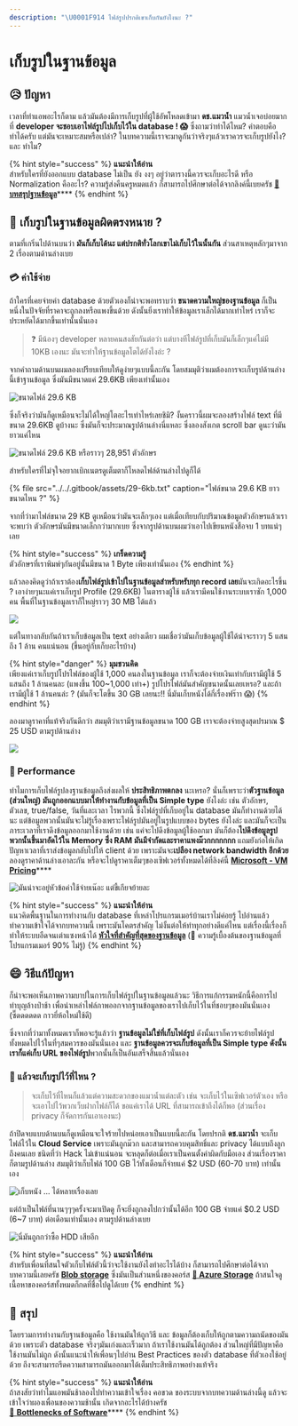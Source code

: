 ```yaml
---
description: "\U0001F914 ไฟล์รูปปรกติเขาเก็บกันยังไงนะ ?"
---
```


# เก็บรูปในฐานข้อมูล

## 😥 ปัญหา

เวลาที่ทำแอพอะไรก็ตาม แล้วมันต้องมีการเก็บรูปที่ผู้ใช้อัพโหลดเข้ามา **ดช.แมวน้ำ** แมวน้ำเจอบ่อยมากที่ **developer จะชอบเอาไฟล์รูปไปเก็บไว้ใน database ! 😱**  ซึ่งถามว่าทำได้ไหม? คำตอบคือทำได้ครับ แต่มันจะเหมาะสมหรือเปล่า? ในบทความนี้เราจะมาดูกันว่าจริงๆแล้วเราควรจะเก็บรูปยังไง? และ ทำไม?

{% hint style="success" %}
**แนะนำให้อ่าน**  
สำหรับใครที่ยังออกแบบ database ไม่เป็น ยัง งงๆ อยู่ว่าตารางนี้ควรจะเก็บอะไรดี หรือ Normalization คืออะไร? ความรู้ส่งคืนครูหมดแล้ว ก็สามารถไปศึกษาต่อได้จากลิงค์นี้เบยครัช [👶 **บทสรุปฐานข้อมูล**](https://www.saladpuk.com/beginner-1/database-design)\*\*\*\*
{% endhint %}

## 🤔 เก็บรูปในฐานข้อมูลผิดตรงหนาย ?

ตามที่เกริ่นไปด้านบนว่า **มันก็เก็บได้นะ แต่ปรกติทั่วโลกเขาไม่เก็บไว้ในนั้นกัน** ส่วนสาเหตุหลักๆมาจาก 2 เรื่องตามด้านล่างเบย

### 💳 ค่าใช้จ่าย

ถ้าใครที่เคยจ่ายค่า database ด้วยตัวเองก็น่าจะพอทราบว่า **ขนาดความใหญ่ของฐานข้อมูล** ก็เป็นหนึ่งในปัจจัยที่ราคาจะถูกลงหรือแพงขึ้นด้วย ดังนั้นยิ่งเราทำให้ข้อมูลเราเล็กได้มากเท่าไหร่ เราก็จะประหยัดได้มากขึ้นเท่านั้นนั่นเอง

> ❓ มีน้องๆ developer หลายคนสงสัยกันต่อว่า แต่บางทีไฟล์รูปที่เก็บมันก็เล็กๆแค่ไม่มี 10KB เองนะ มันจะทำให้ฐานข้อมูลโตได้ยังไงอ่ะ ?

จากคำถามด้านบนผมลองเปรียบเทียบให้ดูง่ายๆแบบนี้ละกัน โดยสมมุติว่าผมต้องการจะเก็บรูปด้านล่างนี้เข้าฐานข้อมูล ซึ่งมันมีขนาดแค่ 29.6KB เพียงเท่านั้นเอง

![&#xE02;&#xE19;&#xE32;&#xE14;&#xE44;&#xE1F;&#xE25;&#xE4C; 29.6 KB](../../.gitbook/assets/saladpuk.png)

ซึ่งก็จริงว่ามันก็ดูเหมือนจะไม่ได้ใหญ่โตอะไรเท่าไหร่เลยชิมิ? งั้นคราวนี้ผมจะลองสร้างไฟล์ text ที่มีขนาด 29.6KB ดูบ้างนะ ซึ่งมันก็จะประมาณรูปด้านล่างนี่แหละ ซึ่งลองสังเกต scroll bar ดูนะว่ามันยาวแค่ไหน

![&#xE02;&#xE19;&#xE32;&#xE14;&#xE44;&#xE1F;&#xE25;&#xE4C; 29.6 KB &#xE2B;&#xE23;&#xE37;&#xE2D;&#xE23;&#xE32;&#xE27;&#xE46; 28,951 &#xE15;&#xE31;&#xE27;&#xE2D;&#xE31;&#xE01;&#xE29;&#xE23;](../../.gitbook/assets/29k.png)

สำหรับใครที่ไม่จุใจอยากเบิกเนตรดูเต็มตาก็โหลดไฟล์ด้านล่างไปดูก็ได้

{% file src="../../.gitbook/assets/29-6kb.txt" caption="ไฟล์ขนาด 29.6 KB ยาวขนาดไหน ?" %}

จากที่ว่ามาไฟล์ขนาด 29 KB ดูเหมือนว่ามันจะเล็กๆเอง แต่เมื่อเทียบกับปริมาณข้อมูลตัวอักษรแล้วเราจะพบว่า ตัวอักษรมันมีขนาดเล็กกว่ามากเบย ซึ่งจากรูปด้านบนผมว่าเอาไปเขียนหนังสือจบ 1 บทแน่ๆเลย

{% hint style="success" %}
**เกร็ดความรู้**  
ตัวอักษรที่เราพิมพ์ๆกันอยู่นั้นมีขนาด 1 Byte เพียงเท่านั้นเอง
{% endhint %}

แล้วลองคิดดูว่าถ้าเราต้อง**เก็บไฟล์รูปเข้าไปในฐานข้อมูลสำหรับหรับทุก record เลย**มันจะเกิดอะไรขึ้น ? เอาง่ายๆนะแค่เราเก็บรูป Profile \(29.6KB\) ในตารางผู้ใช้ แล้วเรามีคนใช้งานระบบเราซัก 1,000 คน  พื้นที่ในฐานข้อมูลเราก็ใหญ่ราวๆ 30 MB ได้แล้ว

![](../../.gitbook/assets/image%20%28151%29.png)

แต่ในทางกลับกันถ้าเราเก็บข้อมูลเป็น text อย่างเดียว ผมเชื่อว่ามันเก็บข้อมูลผู้ใช้ได้น่าจะราวๆ 5 แสนถึง 1 ล้าน คนแน่นอน \(ขึ้นอยู่กับเก็บอะไรบ้าง\)

{% hint style="danger" %}
**มุมชวนคิด**  
เพียงแค่เราเก็บรูปโปรไฟล์ของผู้ใช้ 1,000 คนลงในฐานข้อมูล เราก็จะต้องจ่ายเงินเท่ากับเรามีผู้ใช้ 5 แสนถึง 1 ล้านคนละ \(แพงขึ้น 100~1,000 เท่า+\) รูปโปรไฟล์มันสำคัญขนาดนั้นเลยเหรอ? และถ้าเรามีผู้ใช้ 1 ล้านคนล่ะ ? \(มันก็จะโตขึ้น 30 GB เลยนะ!! นี่มันเก็บหนังได้กี่เรื่องฟร๊าา 😱\)
{% endhint %}

ลองมาดูราคาที่แท้จริงกันดีกว่า สมมุติว่าเรามีฐานข้อมูลขนาด 100 GB เราจะต้องจ่ายสูงสุดปรมาณ $ 25 USD ตามรูปด้านล่าง

![](../../.gitbook/assets/image%20%28392%29.png)

### 💨 Performance

ทำไมการเก็บไฟล์รูปลงฐานข้อมูลถึงส่งผลให้ **ประสิทธิภาพตกลง** นะเหรอ? นั่นก็เพราะว่า**ตัวฐานข้อมูล \(ส่วนใหญ่\) มันถูกออกแบบมาให้ทำงานกับข้อมูลที่เป็น Simple type** ยังไงล่ะ เช่น ตัวอักษร, ตัวเลข, true/false, วันที่และเวลา ไรพวกนี้ ซึ่งไฟล์รูปที่เก็บอยู่ใน database มันก็ทำงานด้วยได้นะ แต่ข้อมูลพวกนั้นมันจะไม่รู้เรื่องเพราะไฟล์รูปมันอยู่ในรูปแบบของ bytes ยังไงล่ะ และมันก็จะเป็นภาระเวลาที่เราดึงข้อมูลออกมาใช้งานด้วย เช่น แค่จะไปดึงข้อมูลผู้ใช้ออกมา มันก็ต้อง**ไปดึงข้อมูลรูปพวกนั้นขึ้นมาอัดไว้ใน Memory ซึ่ง RAM มันมีจำกัดและราคาแพงม๊วกกกกกกก** แถมยังก่อให้เกิดปัญหาเวลาที่เราส่งข้อมูลกลับไปให้ client ด้วย เพราะมันจะ**เปลือง network bandwidth อีกด้วย** ลองดูราคาด้านล่างเอาละกัน หรือจะไปดูราคาเต็มๆของเซิฟเวอร์ทั้งหมดได้ที่ลิงค์นี้ [**Microsoft - VM Pricing**](https://azure.microsoft.com/en-us/pricing/details/virtual-machines/windows/)\*\*\*\*

![&#xE21;&#xE31;&#xE19;&#xE19;&#xE48;&#xE32;&#xE08;&#xE30;&#xE2D;&#xE22;&#xE39;&#xE48;&#xE2B;&#xE31;&#xE27;&#xE02;&#xE49;&#xE2D;&#xE04;&#xE48;&#xE32;&#xE43;&#xE0A;&#xE49;&#xE08;&#xE48;&#xE32;&#xE22;&#xE40;&#xE19;&#xE4A;&#xE2D;&#xE30; &#xE41;&#xE15;&#xE48;&#xE02;&#xE35;&#xE49;&#xE40;&#xE01;&#xE35;&#xE22;&#xE08;&#xE22;&#xE49;&#xE32;&#xE22;&#xE25;&#xE30;](../../.gitbook/assets/ram.png)

{% hint style="success" %}
**แนะนำให้อ่าน**  
แนวคิดพื้นฐานในการทำงานกับ database ที่เหล่าโปรแกรมเมอร์บ้านเราไม่ค่อยรู้ ไปอ่านแล้วทำความเข้าใจได้จากบทความนี้ เพราะมันโคตรสำคัญ ไม่งั้นต่อให้ทำทุกอย่างดีแค่ไหน แต่เรื่องนี้เรื่องก็ทำให้ระบบอืดจนเต่าแซงหน้าได้ [**หัวใจที่สำคัญที่สุดของฐานข้อมูล**](https://www.saladpuk.com/basic/bottlenecks/work-with-db) \(🤔 ความรู้เบื้องต้นของฐานข้อมูลที่โปรแกรมเมอร์ 90% ไม่รู้\)
{% endhint %}

## 😄 วิธีแก้ปัญหา

ก็น่าจะพอเห็นภาพความบาปในการเก็บไฟล์รูปในฐานข้อมูลแล้วนะ วิธีการแก้กรรมหนักนี้คือการไปทำบุญล้างป่าช้า เพื่อนำเหล่าไฟล์ภาพออกจากฐานข้อมูลของเราไปเก็บไว้ในที่ชอบๆของมันนั่นเอง \(ซี๊ดดดดดด กาวยี่ห้อใหม่ใช้ดี\)

ซึ่งจากที่ว่ามาทั้งหมดเราก็พอจะรู้แล้วว่า **ฐานข้อมูลไม่ใช่ที่เก็บไฟล์รูป** ดังนั้นเราก็ควรจะย้ายไฟล์รูปทั้งหมดไปไว้ในที่ๆสมควรของมันนั่นเอง และ **ฐานข้อมูลควรจะเก็บข้อมูลที่เป็น Simple type ดังนั้นเราก็แค่เก็บ URL ของไฟล์รูป**พวกนั้นก็เป็นอันเสร็จสิ้นแล้วนั่นเอง

### 🤔 แล้วจะเก็บรูปไว้ที่ไหน ?

> จะเก็บไว้ที่ไหนก็แล้วแต่ความสะดวกของแมวน้ำแต่ละตัว เช่น จะเก็บไว้ในเซิฟเวอร์ตัวเอง หรือ จะเอาไปไว้พวกเว็บฝากไฟล์ก็ได้ ขอแค่เราได้ URL ที่สามารถเข้าถึงได้ก็พอ \(ส่วนเรื่อง privacy ก็จัดการกันเอาเองนะ\)

ถ้าปิดจบแบบด้านบนก็ดูเหมือนจะใจร้ายไปหน่อยเอาเป็นแบบนี้ละกัน โดยปรกติ **ดช.แมวน้ำ** จะเก็บไฟล์ไว้ใน **Cloud Service** เพราะมันถูกม๊วก และสามารถควบคุมสิทธิ์และ privacy ได้แบบถึงลูกถึงคนเลย ชนิดที่ว่า Hack ไม่เข้าแน่นอน จะหลุดก็ต่อเมื่อเราเป็นคนตั้งค่าผิดกับมือเอง ส่วนเรื่องราคาก็ตามรูปด้านล่าง สมมุติว่าเก็บไฟล์ 100 GB ไว้ทั้งเดือนก็จ่ายแค่ $2 USD \(60-70 บาท\) เท่านั้นเอง

![&#xE40;&#xE01;&#xE47;&#xE1A;&#xE2B;&#xE19;&#xE31;&#xE07; ... &#xE44;&#xE14;&#xE49;&#xE2B;&#xE25;&#xE32;&#xE22;&#xE40;&#xE23;&#xE37;&#xE48;&#xE2D;&#xE07;&#xE40;&#xE25;&#xE22;](../../.gitbook/assets/blobstorage.png)

แต่ถ้าเป็นไฟล์ที่นานๆๆๆครั้งจะมาเปิดดู ก็จะยิ่งถูกลงไปกว่านั้นได้อีก 100 GB จ่ายแค่ $0.2 USD \(6~7 บาท\) ต่อเดือนเท่านั้นเอง ตามรูปด้านล่างเบย

![&#xE19;&#xE35;&#xE48;&#xE21;&#xE31;&#xE19;&#xE16;&#xE39;&#xE01;&#xE01;&#xE27;&#xE48;&#xE32;&#xE0B;&#xE37;&#xE49;&#xE2D; HDD &#xE40;&#xE2A;&#xE35;&#xE22;&#xE2D;&#xE35;&#xE01;](../../.gitbook/assets/blobstorage-archive.png)

{% hint style="success" %}
**แนะนำให้อ่าน**  
สำหรับเพื่อนที่สนใจตัวเก็บไฟล์ตัวนี้ว่าจะใช้งานยังไงทำอะไรได้บ้าง ก็สามารถไปศึกษาต่อได้จากบทความนี้เลยครัช [**Blob storage**](https://www.saladpuk.com/cloud/azure-storage/blobs) ซึ่งมันเป็นส่วนหนึ่งของคอร์ส [**👶 Azure Storage**](https://www.saladpuk.com/cloud/azure-storage) ถ้าสนใจดูเนื้อหาของคอร์สทั้งหมดก็กดที่ชื่อไปดูได้เบย
{% endhint %}

## 🎯 สรุป

โดยรวมการทำงานกับฐานข้อมูลคือ ใช้งานมันให้ถูกวิธี และ ข้อมูลก็ต้องเก็บให้ถูกตามความถนัดของมันด้วย เพราะตัว database จริงๆมันเก่งและเร็วมาก ถ้าเราใช้งานมันได้ถูกต้อง ส่วนใหญ่ที่มีปัญหาคือใช้งานมันไม่ถูก ดังนั้นแนะนำให้เพื่อนๆไปอ่าน Best Practices ของตัว database ที่ตัวเองใช้อยู่ด้วย ถึงจะสามารถรีดความสามารถมันออกมาได้เต็มประสิทธิภาพอย่างแท้จริง

{% hint style="success" %}
**แนะนำให้อ่าน**  
ถ้าสงสัยว่าทำไมแอพมันช้าลองไปทำความเข้าใจเรื่อง คอขวด ของระบบจากบทความด้านล่างนี้ดู แล้วจะเข้าใจว่าผองเพื่อนของความช้านั้น เกิดจากอะไรได้บ้างครัช  
[👦 **Bottlenecks of Software**](https://www.saladpuk.com/basic/bottlenecks)\*\*\*\*
{% endhint %}

